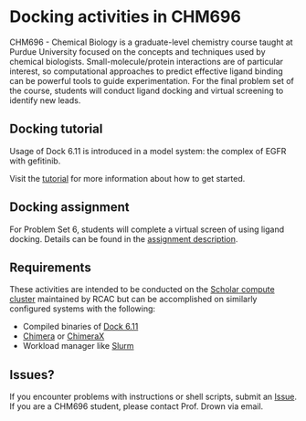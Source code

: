 # Docking activities in CHM696

CHM696 - Chemical Biology is a graduate-level chemistry course taught at Purdue University focused on the concepts and techniques used by chemical biologists. Small-molecule/protein interactions are of particular interest, so computational approaches to predict effective ligand binding can be powerful tools to guide experimentation. For the final problem set of the course, students will conduct ligand docking and virtual screening to identify new leads.

## Docking tutorial

Usage of Dock 6.11 is introduced in a model system: the complex of EGFR with gefitinib.

Visit the [tutorial](01_docking_tutorial.md) for more information about how to get started.

## Docking assignment

For Problem Set 6, students will complete a virtual screen of using ligand docking. Details can be found in the [assignment description](02_docking_assignment.md).

## Requirements

These activities are intended to be conducted on the [Scholar compute cluster](https://www.rcac.purdue.edu/compute/scholar) maintained by RCAC but can be accomplished on similarly configured systems with the following:

- Compiled binaries of [Dock 6.11](https://dock.compbio.ucsf.edu/DOCK_6/)
- [Chimera](https://www.cgl.ucsf.edu/chimera/download.html) or [ChimeraX](https://www.cgl.ucsf.edu/chimerax/)
- Workload manager like [Slurm](https://slurm.schedmd.com/documentation.html)

## Issues?

If you encounter problems with instructions or shell scripts, submit an [Issue](https://github.com/bdrown/chm696-docking/issues). If you are a CHM696 student, please contact Prof. Drown via email.
